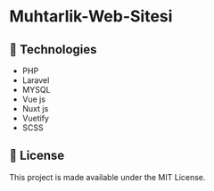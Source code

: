 # Muhtarlik-Web-Sitesi

## :rocket: Technologies
- PHP
- Laravel
- MYSQL
- Vue js
- Nuxt js
- Vuetify
- SCSS


## :memo: License

This project is made available under the MIT License.
